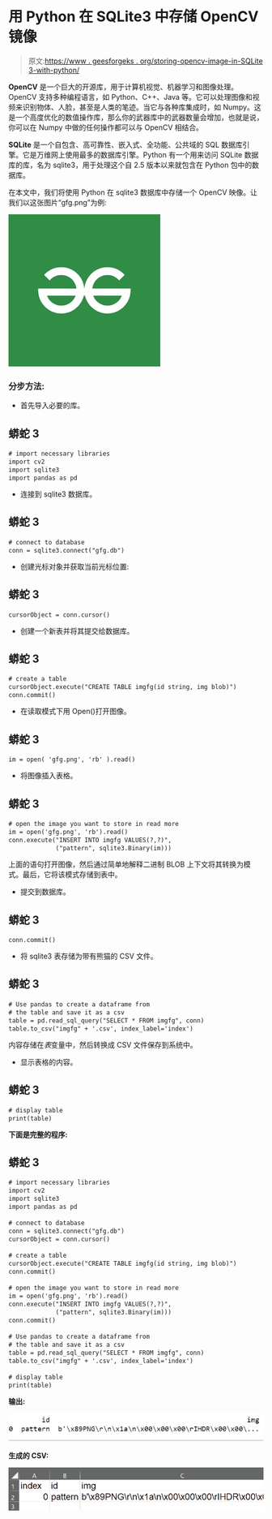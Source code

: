 # 用 Python 在 SQLite3 中存储 OpenCV 镜像

> 原文:[https://www . geesforgeks . org/storing-opencv-image-in-SQLite 3-with-python/](https://www.geeksforgeeks.org/storing-opencv-image-in-sqlite3-with-python/)

**OpenCV** 是一个巨大的开源库，用于计算机视觉、机器学习和图像处理。OpenCV 支持多种编程语言，如 Python、C++、Java 等。它可以处理图像和视频来识别物体、人脸，甚至是人类的笔迹。当它与各种库集成时，如 Numpy。这是一个高度优化的数值操作库，那么你的武器库中的武器数量会增加，也就是说，你可以在 Numpy 中做的任何操作都可以与 OpenCV 相结合。

**SQLite** 是一个自包含、高可靠性、嵌入式、全功能、公共域的 SQL 数据库引擎。它是万维网上使用最多的数据库引擎。Python 有一个用来访问 SQLite 数据库的库，名为 sqlite3，用于处理这个自 2.5 版本以来就包含在 Python 包中的数据库。

在本文中，我们将使用 Python 在 sqlite3 数据库中存储一个 OpenCV 映像。让我们以这张图片“gfg.png”为例:

![](img/e20c9c97ee357433dbfe658490538106.png)

### **分步方法:**

*   首先导入必要的库。

## 蟒蛇 3

```
# import necessary libraries
import cv2
import sqlite3
import pandas as pd
```

*   连接到 sqlite3 数据库。

## 蟒蛇 3

```
# connect to database
conn = sqlite3.connect("gfg.db")
```

*   创建光标对象并获取当前光标位置:

## 蟒蛇 3

```
cursorObject = conn.cursor()
```

*   创建一个新表并将其提交给数据库。

## 蟒蛇 3

```
# create a table
cursorObject.execute("CREATE TABLE imgfg(id string, img blob)")
conn.commit()
```

*   在读取模式下用 Open()打开图像。

## 蟒蛇 3

```
im = open( 'gfg.png', 'rb' ).read()
```

*   将图像插入表格。

## 蟒蛇 3

```
# open the image you want to store in read more
im = open('gfg.png', 'rb').read()
conn.execute("INSERT INTO imgfg VALUES(?,?)",
             ("pattern", sqlite3.Binary(im)))
```

上面的语句打开图像，然后通过简单地解释二进制 BLOB 上下文将其转换为模式。最后，它将该模式存储到表中。

*   提交到数据库。

## 蟒蛇 3

```
conn.commit()
```

*   将 sqlite3 表存储为带有熊猫的 CSV 文件。

## 蟒蛇 3

```
# Use pandas to create a dataframe from
# the table and save it as a csv
table = pd.read_sql_query("SELECT * FROM imgfg", conn)
table.to_csv("imgfg" + '.csv', index_label='index')
```

内容存储在*表*变量中，然后转换成 CSV 文件保存到系统中。

*   显示表格的内容。

## 蟒蛇 3

```
# display table
print(table)
```

**下面是完整的程序:**

## 蟒蛇 3

```
# import necessary libraries
import cv2
import sqlite3
import pandas as pd

# connect to database
conn = sqlite3.connect("gfg.db")
cursorObject = conn.cursor()

# create a table
cursorObject.execute("CREATE TABLE imgfg(id string, img blob)")
conn.commit()

# open the image you want to store in read more
im = open('gfg.png', 'rb').read()
conn.execute("INSERT INTO imgfg VALUES(?,?)",
             ("pattern", sqlite3.Binary(im)))
conn.commit()

# Use pandas to create a dataframe from
# the table and save it as a csv
table = pd.read_sql_query("SELECT * FROM imgfg", conn)
table.to_csv("imgfg" + '.csv', index_label='index')

# display table
print(table)
```

**输出:**

![](img/ede12cc844be4a565cf40517970c6a70.png)

**生成的 CSV:**

![](img/d0178c2c63f810605782df9efbc093e8.png)